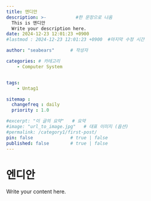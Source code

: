 ```yaml
---
title: 엔디안
description: >-           #한 문장으로 나옴
  This is 엔디안
  Write your description here.
date: 2024-12-23 12:01:23 +0900
#lastmod : 2024-12-23 12:01:23 +0900  #마지막 수정 시간

author: "seabears"      # 작성자

categories: # 카테고리
    - Computer System


tags: 
    - Untag1

sitemap :
  changefreq : daily  
  priority : 1.0

#excerpt: "이 글의 요약"   # 요약
#image: "url_to_image.jpg"   # 대표 이미지 (옵션)
#permalink: /category1/first-post/
pin: false              # true | false
published: false        # true | false
---
```


# 엔디안

Write your content here.
